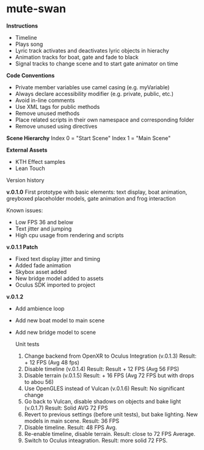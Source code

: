 # mute-swan

**Instructions**
- Timeline
- Plays song
- Lyric track activates and deactivates lyric objects in hierachy
- Animation tracks for boat, gate and fade to black
- Signal tracks to change scene and to start gate animator on time

**Code Conventions**

- Private member variables use camel casing (e.g. myVariable)
- Always declare accessibility modifier (e.g. private, public, etc.)
- Avoid in-line comments
- Use XML tags for public methods
- Remove unused methods
- Place related scripts in their own namespace and corresponding folder
- Remove unused using directives

**Scene Hierarchy**
Index 0 = "Start Scene"
Index 1 = "Main Scene"

**External Assets**
- KTH Effect samples
- Lean Touch

Version history

**v.0.1.0**
First prototype with basic elements: text display, boat animation, greyboxed placeholder models, gate animation and frog interaction

Known issues:
- Low FPS 36 and below
- Text jitter and jumping
- High cpu usage from rendering and scripts

**v.0.1.1 Patch**
- Fixed text display jitter and timing
- Added fade animation
- Skybox asset added
- New bridge model added to assets
- Oculus SDK imported to project

**v.0.1.2**
- Add ambience loop
- Add new boat model to main scene
- Add new bridge model to scene

  Unit tests
  1. Change backend from OpenXR to Oculus Integration (v.0.1.3) Result: + 12 FPS (Avg 48 fps)
  2. Disable timeline (v.0.1.4) Result: Result + 12 FPS (Avg 56 FPS)
  3. Disable terrain (v.0.1.5) Result: + 16 FPS (Avg 72 FPS but with drops to abou 56)
  4. Use OpenGLES instead of Vulcan (v.0.1.6) Result: No significant change
  5. Go back to Vulcan, disable shadows on objects and bake light (v.0.1.7) Result: Solid AVG 72 FPS
  6. Revert to previous settings (before unit tests), but bake lighting. New models in main scene. Result: 36 FPS
  7. Disable timeline. Result: 48 FPS Avg.
  8. Re-enable timeline, disable terrain. Result: close to 72 FPS Average.
  9. Switch to Oculus inteagration. Result: more solid 72 FPS.
